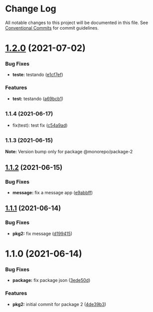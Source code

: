 # Change Log

All notable changes to this project will be documented in this file.
See [Conventional Commits](https://conventionalcommits.org) for commit guidelines.

# [1.2.0](https://github.com/diegomarcelino92/monorepo/compare/@monorepo/package-2@1.1.4...@monorepo/package-2@1.2.0) (2021-07-02)


### Bug Fixes

* **teste:** testando ([e1cf7ef](https://github.com/diegomarcelino92/monorepo/commit/e1cf7ef6d9f2d3e96c44136ab0bca742ccaa8902))


### Features

* **test:** testando ([a69bcb1](https://github.com/diegomarcelino92/monorepo/commit/a69bcb1dfd7773a287757c755529890644a6d6c8))





## <small>1.1.4 (2021-06-17)</small>

* fix(test): test fix ([c54a9ad](https://github.com/diegomarcelino92/monorepo/commit/c54a9ad))





## <small>1.1.3 (2021-06-15)</small>

**Note:** Version bump only for package @monorepo/package-2





## [1.1.2](https://github.com/diegomarcelino92/monorepo/compare/@monorepo/package-2@1.1.1...@monorepo/package-2@1.1.2) (2021-06-15)


### Bug Fixes

* **message:** fix a message app ([e9abbff](https://github.com/diegomarcelino92/monorepo/commit/e9abbffd89f34cb22ac9f0f2b6f62f9545651f08))





## [1.1.1](https://github.com/diegomarcelino92/monorepo/compare/@monorepo/package-2@1.1.0...@monorepo/package-2@1.1.1) (2021-06-14)


### Bug Fixes

* **pkg2:** fix message ([d199415](https://github.com/diegomarcelino92/monorepo/commit/d1994154c58e2ad88610816a9b55a7561b49980e))





# 1.1.0 (2021-06-14)


### Bug Fixes

* **package:** fix package json ([3ede50d](https://github.com/diegomarcelino92/monorepo/commit/3ede50d0d89b41e263cd387f837b82db333db0ba))


### Features

* **pkg2:** initial commit for package 2 ([4de39b3](https://github.com/diegomarcelino92/monorepo/commit/4de39b35ac662714dff9f3ebf205d5f44bb5777f))
